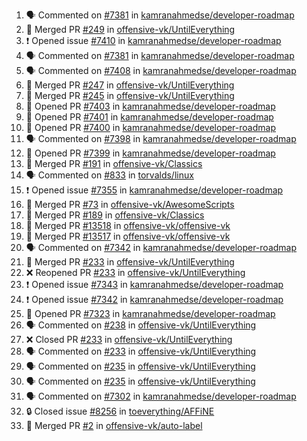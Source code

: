 <!--START_SECTION:activity-->
1. 🗣 Commented on [#7381](https://github.com/kamranahmedse/developer-roadmap/issues/7381#issuecomment-2403853632) in [kamranahmedse/developer-roadmap](https://github.com/kamranahmedse/developer-roadmap)
2. 🎉 Merged PR [#249](https://github.com/offensive-vk/UntilEverything/pull/249) in [offensive-vk/UntilEverything](https://github.com/offensive-vk/UntilEverything)
3. ❗ Opened issue [#7410](https://github.com/kamranahmedse/developer-roadmap/issues/7410) in [kamranahmedse/developer-roadmap](https://github.com/kamranahmedse/developer-roadmap)
4. 🗣 Commented on [#7381](https://github.com/kamranahmedse/developer-roadmap/issues/7381#issuecomment-2402533834) in [kamranahmedse/developer-roadmap](https://github.com/kamranahmedse/developer-roadmap)
5. 🗣 Commented on [#7408](https://github.com/kamranahmedse/developer-roadmap/issues/7408#issuecomment-2402524049) in [kamranahmedse/developer-roadmap](https://github.com/kamranahmedse/developer-roadmap)
6. 🎉 Merged PR [#247](https://github.com/offensive-vk/UntilEverything/pull/247) in [offensive-vk/UntilEverything](https://github.com/offensive-vk/UntilEverything)
7. 🎉 Merged PR [#245](https://github.com/offensive-vk/UntilEverything/pull/245) in [offensive-vk/UntilEverything](https://github.com/offensive-vk/UntilEverything)
8. 💪 Opened PR [#7403](https://github.com/kamranahmedse/developer-roadmap/pull/7403) in [kamranahmedse/developer-roadmap](https://github.com/kamranahmedse/developer-roadmap)
9. 💪 Opened PR [#7401](https://github.com/kamranahmedse/developer-roadmap/pull/7401) in [kamranahmedse/developer-roadmap](https://github.com/kamranahmedse/developer-roadmap)
10. 💪 Opened PR [#7400](https://github.com/kamranahmedse/developer-roadmap/pull/7400) in [kamranahmedse/developer-roadmap](https://github.com/kamranahmedse/developer-roadmap)
11. 🗣 Commented on [#7398](https://github.com/kamranahmedse/developer-roadmap/pull/7398#issuecomment-2401799367) in [kamranahmedse/developer-roadmap](https://github.com/kamranahmedse/developer-roadmap)
12. 💪 Opened PR [#7399](https://github.com/kamranahmedse/developer-roadmap/pull/7399) in [kamranahmedse/developer-roadmap](https://github.com/kamranahmedse/developer-roadmap)
13. 🎉 Merged PR [#191](https://github.com/offensive-vk/Classics/pull/191) in [offensive-vk/Classics](https://github.com/offensive-vk/Classics)
14. 🗣 Commented on [#833](https://github.com/torvalds/linux/pull/833#issuecomment-2395275611) in [torvalds/linux](https://github.com/torvalds/linux)
15. ❗ Opened issue [#7355](https://github.com/kamranahmedse/developer-roadmap/issues/7355) in [kamranahmedse/developer-roadmap](https://github.com/kamranahmedse/developer-roadmap)
16. 🎉 Merged PR [#73](https://github.com/offensive-vk/AwesomeScripts/pull/73) in [offensive-vk/AwesomeScripts](https://github.com/offensive-vk/AwesomeScripts)
17. 🎉 Merged PR [#189](https://github.com/offensive-vk/Classics/pull/189) in [offensive-vk/Classics](https://github.com/offensive-vk/Classics)
18. 🎉 Merged PR [#13518](https://github.com/offensive-vk/offensive-vk/pull/13518) in [offensive-vk/offensive-vk](https://github.com/offensive-vk/offensive-vk)
19. 🎉 Merged PR [#13517](https://github.com/offensive-vk/offensive-vk/pull/13517) in [offensive-vk/offensive-vk](https://github.com/offensive-vk/offensive-vk)
20. 🗣 Commented on [#7342](https://github.com/kamranahmedse/developer-roadmap/issues/7342#issuecomment-2394931148) in [kamranahmedse/developer-roadmap](https://github.com/kamranahmedse/developer-roadmap)
21. 🎉 Merged PR [#233](https://github.com/offensive-vk/UntilEverything/pull/233) in [offensive-vk/UntilEverything](https://github.com/offensive-vk/UntilEverything)
22. ❌ Reopened PR [#233](https://github.com/offensive-vk/UntilEverything/pull/233) in [offensive-vk/UntilEverything](https://github.com/offensive-vk/UntilEverything)
23. ❗ Opened issue [#7343](https://github.com/kamranahmedse/developer-roadmap/issues/7343) in [kamranahmedse/developer-roadmap](https://github.com/kamranahmedse/developer-roadmap)
24. ❗ Opened issue [#7342](https://github.com/kamranahmedse/developer-roadmap/issues/7342) in [kamranahmedse/developer-roadmap](https://github.com/kamranahmedse/developer-roadmap)
25. 💪 Opened PR [#7323](https://github.com/kamranahmedse/developer-roadmap/pull/7323) in [kamranahmedse/developer-roadmap](https://github.com/kamranahmedse/developer-roadmap)
26. 🗣 Commented on [#238](https://github.com/offensive-vk/UntilEverything/pull/238#issuecomment-2391660950) in [offensive-vk/UntilEverything](https://github.com/offensive-vk/UntilEverything)
27. ❌ Closed PR [#233](https://github.com/offensive-vk/UntilEverything/pull/233) in [offensive-vk/UntilEverything](https://github.com/offensive-vk/UntilEverything)
28. 🗣 Commented on [#233](https://github.com/offensive-vk/UntilEverything/pull/233#issuecomment-2391653724) in [offensive-vk/UntilEverything](https://github.com/offensive-vk/UntilEverything)
29. 🗣 Commented on [#235](https://github.com/offensive-vk/UntilEverything/pull/235#issuecomment-2391648517) in [offensive-vk/UntilEverything](https://github.com/offensive-vk/UntilEverything)
30. 🗣 Commented on [#235](https://github.com/offensive-vk/UntilEverything/pull/235#issuecomment-2391647614) in [offensive-vk/UntilEverything](https://github.com/offensive-vk/UntilEverything)
31. 🗣 Commented on [#7302](https://github.com/kamranahmedse/developer-roadmap/issues/7302#issuecomment-2391603606) in [kamranahmedse/developer-roadmap](https://github.com/kamranahmedse/developer-roadmap)
32. 🔒 Closed issue [#8256](https://github.com/toeverything/AFFiNE/issues/8256) in [toeverything/AFFiNE](https://github.com/toeverything/AFFiNE)
33. 🎉 Merged PR [#2](https://github.com/offensive-vk/auto-label/pull/2) in [offensive-vk/auto-label](https://github.com/offensive-vk/auto-label)
<!--END_SECTION:activity-->
